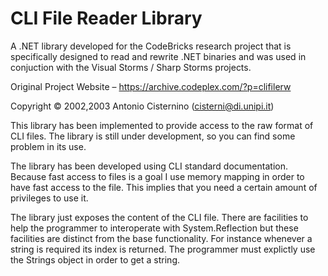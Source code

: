 # CLI File Reader Library
A .NET library developed for the CodeBricks research project that is
specifically designed to read and rewrite .NET binaries and was used
in conjuction with the Visual Storms / Sharp Storms projects.

Original Project Website – https://archive.codeplex.com/?p=clifilerw


Copyright © 2002,2003 Antonio Cisternino (cisterni@di.unipi.it)

This library has been implemented  to provide access to the raw format
of CLI files. The library is  still under development, so you can find
some problem in its use.

The  library  has been  developed  using  CLI standard  documentation.
Because fast access  to files is a goal I use  memory mapping in order
to have fast access to the  file. This implies that you need a certain
amount of privileges to use it.

The  library just  exposes  the content  of  the CLI  file. There  are
facilities   to    help   the   programmer    to   interoperate   with
System.Reflection  but these  facilities  are distinct  from the  base
functionality. For instance whenever a string is required its index is
returned.  The programmer  must explictly  use the  Strings  object in
order to get a string.
